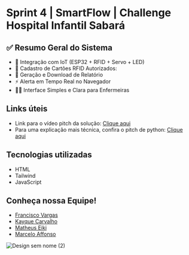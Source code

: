 # Sprint 4 | SmartFlow | Challenge Hospital Infantil Sabará

## ✅ Resumo Geral do Sistema

- 🔗 Integração com IoT (ESP32 + RFID + Servo + LED)
- 🧠 Cadastro de Cartões RFID Autorizados:
- 📄 Geração e Download de Relatório
- ⚡ Alerta em Tempo Real no Navegador
- 🧑‍⚕️ Interface Simples e Clara para Enfermeiras

## Links úteis
- Link para o vídeo pitch da solução: <a href="">Clique aqui</a>
- Para uma explicação mais técnica, confira o pitch de python: <a href="https://www.youtube.com/watch?v=0GjBcsHMnXQ">Clique aqui</a>

## Tecnologias utilizadas
- HTML
- Tailwind
- JavaScript

## Conheça nossa Equipe!
- [Francisco Vargas](https://github.com/Franciscov25)
- [Kayque Carvalho](https://github.com/Kay-Carv)
- [Matheus Eiki](https://github.com/Matheus-Eiki)
- [Marcelo Affonso](https://github.com/tenebres-cpu)

![Design sem nome (2)](https://github.com/user-attachments/assets/b9c18376-a90e-4d79-8b71-036ff3f51e45)
